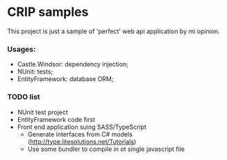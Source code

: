 # CRIP samples

This project is just a sample of 'perfect' web api application by mi opinion.

### Usages:
 - Castle.Windsor: dependency injection;
 - NUnit: tests;
 - EntityFramework: database ORM;

### TODO list
 - NUnit test project
 - EntityFramework code first
 - Front end application suing SASS/TypeScript
   - Generate interfaces from C# models (http://type.litesolutions.net/Tutorials)
   - Use some bundler to compile in ot single javascript file
